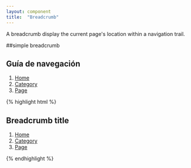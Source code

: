 ```yaml
---
layout: component
title:  "Breadcrumb"
---
```


A breadcrumb display the current page's location within a navigation trail.

##simple breadcrumb

<div class="penguin-example">
	<nav class="breadcrumb" role="navigation">
	    <h1 class="invisible">Guía de navegación</h1>
	    <ol class="breadcrumb__menu" itemscope="" itemtype="http://data-vocabulary.org/Breadcrumb">
	        <li class="breadcrumb__menu__item" itemprop="child" itemscope="" itemtype="http://data-vocabulary.org/Breadcrumb">
	            <a class="breadcrumb__menu__link" itemprop="url" href="#"><span itemprop="title">Home</span></a>
	        </li>
	        <li class="breadcrumb__menu__item" itemprop="child" itemscope="" itemtype="http://data-vocabulary.org/Breadcrumb">
	            <a class="breadcrumb__menu__link" itemprop="url" href="#"><span itemprop="title">Category</span></a>
	        </li>
	        <li class="breadcrumb__menu__item" itemprop="child" itemscope="" itemtype="http://data-vocabulary.org/Breadcrumb">
	            <a class="breadcrumb__menu__link" itemprop="url" href="#"><span itemprop="title">Page</span></a>
	        </li>
	    </ol>
	</nav>
</div>
{% highlight html %}
<nav class="breadcrumb" role="navigation">
    <h1 class="invisible">Breadcrumb title</h1>
    <ol class="breadcrumb__menu" itemscope itemtype="http://data-vocabulary.org/Breadcrumb">
        <li class="breadcrumb__menu__item" itemprop="child" itemscope itemtype="http://data-vocabulary.org/Breadcrumb">
            <a class="breadcrumb__menu__link" itemprop="url" href="url">
                <span itemprop="title">Home</span>
            </a>
        </li>
        <li class="breadcrumb__menu__item" itemprop="child" itemscope itemtype="http://data-vocabulary.org/Breadcrumb">
            <a class="breadcrumb__menu__link" itemprop="url" href="url">
                <span itemprop="title">Category</span>
            </a>
        </li>
        <li class="breadcrumb__menu__item" itemprop="child" itemscope itemtype="http://data-vocabulary.org/Breadcrumb">
            <a class="breadcrumb__menu__link" itemprop="url" href="url">
                <span itemprop="title">Page</span>
            </a>
        </li>
    </ol>
</nav>
{% endhighlight %}